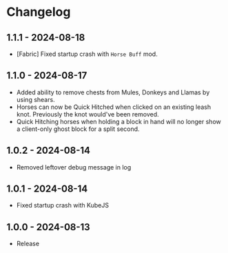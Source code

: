# Changelog

## 1.1.1 - 2024-08-18
- [Fabric] Fixed startup crash with `Horse Buff` mod. 

## 1.1.0 - 2024-08-17
- Added ability to remove chests from Mules, Donkeys and Llamas by using shears.
- Horses can now be Quick Hitched when clicked on an existing leash knot. Previously the knot would've been removed.
- Quick Hitching horses when holding a block in hand will no longer show a client-only ghost block for a split second. 

## 1.0.2 - 2024-08-14
- Removed leftover debug message in log 

## 1.0.1 - 2024-08-14
- Fixed startup crash with KubeJS

## 1.0.0 - 2024-08-13
- Release